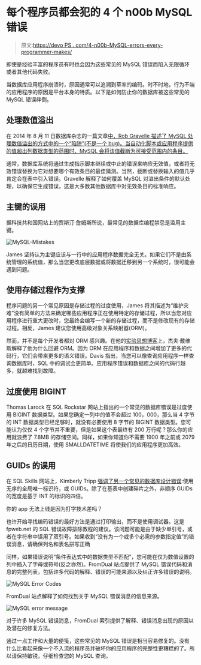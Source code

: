 # 每个程序员都会犯的 4 个 n00b MySQL 错误

> 原文:[https://devo PS . com/4-n00b-MySQL-errors-every-programmer-makes/](https://devops.com/4-n00b-mysql-mistakes-every-programmer-makes/)

即使是经验丰富的程序员有时也会因为这些常见的 MySQL 错误而陷入无限循环或者其他代码失败。

当数据库应用程序崩溃时，原因通常可以追溯到草率的编码。时不时地，行为不端的应用程序的原因是平台本身的特质。以下是如何防止你的数据库被这些常见的 MySQL 错误绊倒。

## 处理数值溢出

在 2014 年 8 月 11 日数据库杂志的一篇文章[中，Rob Gravelle 描述了 MySQL 处理数值溢出的方式中的一个“陷阱”(不是一个 bug)。当自动化脚本或应用程序提供的值超出列数据类型的范围时，MySQL 会将该值截断为可接受范围内的条目。](http://www.databasejournal.com/features/mysql/mysql-numeric-overflow-gotcha.html)

通常，数据库系统将通过生成指示脚本继续或中止的错误来响应无效值，或者将无效错误替换为它对想要哪个有效条目的最佳猜测。当然，截断或替换输入的值几乎肯定会在表中引入错误。Gravelle 解释了如何覆盖 MySQL 对溢出条件的默认处理，以确保它生成错误，这是大多数其他数据库中对无效条目的标准响应。

## 主键的误用

据科技共和国网站上的贾斯汀·詹姆斯所说，最常见的数据库编程禁忌是滥用主键。

![MySQL-Mistakes](../Images/aeb60cbcbc3e2a04432f4900a5f6c807.png)

James 坚持认为主键应该与一行中的应用程序数据完全无关。如果它们不是由系统管理的系统值，那么当您更改底层数据或将数据迁移到另一个系统时，很可能会遇到问题。

## 使用存储过程作为支撑

程序问题的另一个常见原因是存储过程的过度使用，James 将其描述为“维护灾难”没有简单的方法来确定哪些应用程序正在使用特定的存储过程，所以当您对应用程序进行重大更改时，您最终会编写一个新的存储过程，而不是修改现有的存储过程。相反，James 建议您使用高级对象关系映射器(ORM)。

然而，并不是每个开发者都对 ORM 感兴趣。在他的[实验思想博客](http://thoughts.davisjeff.com/2012/02/26/taking-a-step-back-from-orms/#more-498)上，杰夫·戴维斯解释了他为什么回避 ORM。因为 ORM 在应用程序和数据之间增加了更多的代码行，它们会带来更多的语义错误。Davis 指出，当您可以像查询应用程序一样查询数据库时，SQL 中的调试会更简单。应用程序错误和数据库之间的代码行越多，就越难找到故障。

## 过度使用 BIGINT

Thomas Larock 在 SQL Rockstar 网站上指出的一个常见的数据库错误是过度使用 BIGINT 数据类型。如果您确定一列中的值不会超过 100，000，那么当 4 字节的 INT 数据类型已经足够时，就没有必要使用 8 字节的 BIGINT 数据类型。您可能认为仅仅 4 个字节并不重要，但是如果这个表最终有 200 万行呢？那么你的应用就浪费了 7.8MB 的存储空间。同样，如果你知道你不需要 1900 年之前或 2079 年之后的日历日期，使用 SMALLDATETIME 将使我们的应用程序更加高效。

## GUIDs 的误用

在 SQL Skills 网站上，Kimberly Tripp [强调了另一个常见的数据库设计错误](http://www.sqlskills.com/blogs/kimberly/guids-as-primary-keys-andor-the-clustering-key/):使用无序的全局唯一标识符，或 GUIDs。除了在基表中创建碎片之外，非顺序 GUIDs 的宽度是基于 INT 的标识的四倍。

你的 app 无法上线是因为打字技术差吗？

也许开始寻找编码错误的最好方法是通过打印输出，而不是使用调试器。这是 fpweb.net 的 SQL 错误故障排除教程的建议。该问题可能是由于缺少单引号，或者在字符串中误用了双引号。如果收到“没有为一个或多个必需的参数指定值”的错误消息，请确保列名和表名拼写正确

同样，如果错误说明“条件表达式中的数据类型不匹配”，您可能在仅为数值设置的列中插入了字母或符号(反之亦然)。FromDual 站点提供了 MySQL 错误代码和消息的完整列表，包括许多代码的解释、错误的可能来源以及纠正许多错误的说明。

![MySQL Error Codes](../Images/becceb9728514c4e9d17ec419c2c5036.png)

FromDual 站点解释了如何找到关于 MySQL 错误消息的信息来源。

![MySQL error message](../Images/4ee64b77738803288a89a3f54663cce1.png)

对于许多 MySQL 错误消息，FromDual 索引提供了解释、错误消息出现的原因以及潜在的修复方法。

通过一点工作和大量的便笺，这些常见的 MySQL 错误是相当容易修复的。没有什么比看起来像一个不入流的程序员并破坏你的应用程序的完整性更糟糕的了。所以请保持敏锐，仔细检查您的 MySQL 查询。